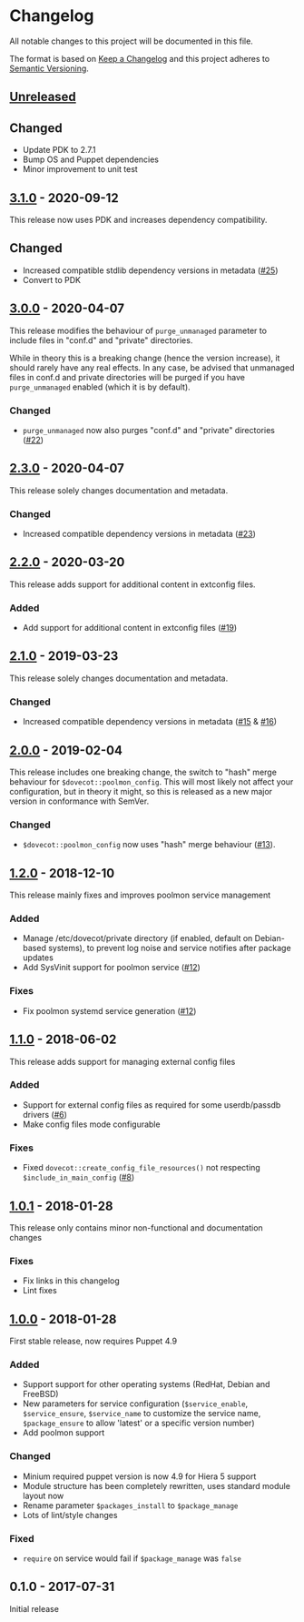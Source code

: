 # Changelog
All notable changes to this project will be documented in this file.

The format is based on [Keep a Changelog](http://keepachangelog.com/en/1.0.0/)
and this project adheres to [Semantic Versioning](http://semver.org/spec/v2.0.0.html).

## [Unreleased]

## Changed
- Update PDK to 2.7.1
- Bump OS and Puppet dependencies
- Minor improvement to unit test

## [3.1.0] - 2020-09-12
This release now uses PDK and increases dependency compatibility.

## Changed
- Increased compatible stdlib dependency versions in metadata ([#25])
- Convert to PDK

## [3.0.0] - 2020-04-07
This release modifies the behaviour of `purge_unmanaged` parameter to include
files in "conf.d" and "private" directories.

While in theory this is a breaking change (hence the version increase), it
should rarely have any real effects. In any case, be advised that unmanaged
files in conf.d and private directories will be purged if you have
`purge_unmanaged` enabled (which it is by default).

### Changed
- `purge_unmanaged` now also purges "conf.d" and "private" directories ([#22])

## [2.3.0] - 2020-04-07
This release solely changes documentation and metadata.

### Changed
- Increased compatible dependency versions in metadata ([#23])

## [2.2.0] - 2020-03-20
This release adds support for additional content in extconfig files.

### Added
- Add support for additional content in extconfig files ([#19])

## [2.1.0] - 2019-03-23
This release solely changes documentation and metadata.

### Changed
- Increased compatible dependency versions in metadata ([#15] & [#16])

## [2.0.0] - 2019-02-04
This release includes one breaking change, the switch to "hash" merge behaviour
for `$dovecot::poolmon_config`. This will most likely not affect your
configuration, but in theory it might, so this is released as a new major
version in conformance with SemVer.

### Changed
- `$dovecot::poolmon_config` now uses "hash" merge behaviour ([#13]).

## [1.2.0] - 2018-12-10
This release mainly fixes and improves poolmon service management

### Added
- Manage /etc/dovecot/private directory (if enabled, default on Debian-based systems),
  to prevent log noise and service notifies after package updates
- Add SysVinit support for poolmon service ([#12])

### Fixes
- Fix poolmon systemd service generation ([#12])

## [1.1.0] - 2018-06-02
This release adds support for managing external config files

### Added
- Support for external config files as required for some userdb/passdb drivers ([#6])
- Make config files mode configurable

### Fixes
- Fixed `dovecot::create_config_file_resources()` not respecting `$include_in_main_config` ([#8])

## [1.0.1] - 2018-01-28
This release only contains minor non-functional and documentation changes

### Fixes
- Fix links in this changelog
- Lint fixes

## [1.0.0] - 2018-01-28
First stable release, now requires Puppet 4.9

### Added
- Support support for other operating systems (RedHat, Debian and FreeBSD)
- New parameters for service configuration (`$service_enable`, `$service_ensure`,
  `$service_name` to customize the service name, `$package_ensure` to allow 'latest' or 
  a specific version number)
- Add poolmon support

### Changed
- Minium required puppet version is now 4.9 for Hiera 5 support
- Module structure has been completely rewritten, uses standard module layout now
- Rename parameter `$packages_install` to `$package_manage`
- Lots of lint/style changes

### Fixed
- `require` on service would fail if `$package_manage` was `false`

## 0.1.0 - 2017-07-31
Initial release

[Unreleased]: https://github.com/oxc/puppet-dovecot/compare/v3.1.0...HEAD
[3.1.0]: https://github.com/oxc/puppet-dovecot/compare/v3.0.0...v3.1.0
[3.0.0]: https://github.com/oxc/puppet-dovecot/compare/v2.3.0...v3.0.0
[2.3.0]: https://github.com/oxc/puppet-dovecot/compare/v2.2.0...v2.3.0
[2.2.0]: https://github.com/oxc/puppet-dovecot/compare/v2.1.0...v2.2.0
[2.1.0]: https://github.com/oxc/puppet-dovecot/compare/v2.0.0...v2.1.0
[2.0.0]: https://github.com/oxc/puppet-dovecot/compare/v1.2.0...v2.0.0
[1.2.0]: https://github.com/oxc/puppet-dovecot/compare/v1.1.0...v1.2.0
[1.1.0]: https://github.com/oxc/puppet-dovecot/compare/v1.0.1...v1.1.0
[1.0.1]: https://github.com/oxc/puppet-dovecot/compare/v1.0.0...v1.0.1
[1.0.0]: https://github.com/oxc/puppet-dovecot/compare/v0.1.0...v1.0.0
[#25]: https://github.com/oxc/puppet-dovecot/pull/25
[#23]: https://github.com/oxc/puppet-dovecot/pull/23
[#22]: https://github.com/oxc/puppet-dovecot/pull/22
[#19]: https://github.com/oxc/puppet-dovecot/issues/19
[#16]: https://github.com/oxc/puppet-dovecot/issues/16
[#15]: https://github.com/oxc/puppet-dovecot/pull/15
[#13]: https://github.com/oxc/puppet-dovecot/pull/13
[#12]: https://github.com/oxc/puppet-dovecot/pull/12
[#8]: https://github.com/oxc/puppet-dovecot/issues/8
[#6]: https://github.com/oxc/puppet-dovecot/issues/6
